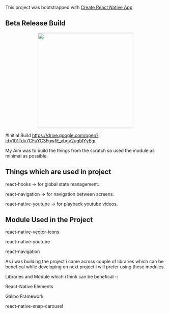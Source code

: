 This project was bootstrapped with [Create React Native App](https://github.com/react-community/create-react-native-app).


## Beta Release Build
<p align="center">
  <img src="https://github.com/theyogendraDanwar/prime_netflix/blob/master/result_build.gif" height="300">
</p>


#Initial Build
https://drive.google.com/open?id=101Tdv7CFuYC3FgwfE_vbgv2ugbIYyEgr

My Aim was to build the things from the scratch so used the module as minimal as possible.


## Things which are used in project
<p>
<a style="text-decoration:none" target="_blank" href="https://github.com/theyogendraDanwar/react-hooks">react-hooks</a> -> for global state management.</p>
<p>
react-navigation -> for navigation between screens.
</p>
<p>
react-native-youtube -> for playback youtube videos.
</p>

## Module Used in the Project
<p>
react-native-vector-icons
</p><p>
react-native-youtube
</p><p>
react-navigation
</p>


As i was building the project i came across couple of libraries which can be benefical while developing on next project i will prefer using these modules.

Libraries and Module which i think can be benefical -:
<p>
<a style="text-decoration:none" target="_blank" href="https://react-native-training.github.io/react-native-elements/">React-Native Elements</a></p><p>
<a style="text-decoration:none" target="_blank" href="https://galio.io/">Galibo Framework</a></p><p>
<a style="text-decoration:none" target="_blank" href="https://galio.io/">react-native-snap-carousel</a></p>

